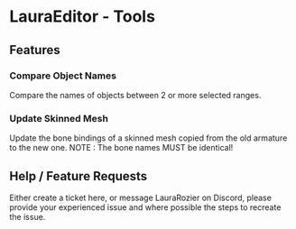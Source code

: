 # LauraEditor - Tools

## Features

### Compare Object Names

Compare the names of objects between 2 or more selected ranges.

### Update Skinned Mesh

Update the bone bindings of a skinned mesh copied from the old armature to the new one. NOTE : The bone names MUST be identical!

## Help / Feature Requests

Either create a ticket here, or message LauraRozier on Discord, please provide your experienced issue and where possible the steps to recreate the issue.
